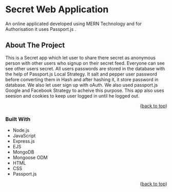 # Secret Web Application

An online applicated developed using MERN Technology and for Authorisation it uses Passport.js .
 

<!-- ABOUT THE PROJECT -->
## About The Project

This is a Secret app which let user to share there secret as anonymous person with other users who signup on their secret feed. Everyone can see
see other users secret. All users passwords are stored in the database with the help of Passport.js Local Strategy. It salt and pepper 
user password before converting them in Hash and after hashing it, it store password in database. We also let user sign up with oAuth. We also used 
passport.js Google and Facebook Strategy to acheive this purpose. This app also uses seesion and cookies to keep user logged in until he logged out.


<p align="right">(<a href="#readme-top">back to top</a>)</p>



### Built With

* Node.js
* JavaScript
* Express.js
* EJS
* MongoDB
* Mongoose ODM
* HTML
* CSS
* Passport.js

<p align="right">(<a href="#readme-top">back to top</a>)</p>
